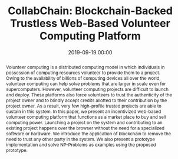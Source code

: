 ---
title: "CollabChain: Blockchain-Backed Trustless Web-Based Volunteer Computing Platform"
category: publications
date: 2019-09-19 00:00
conference: IFIP International Conference on Computer Information Systems and Industrial Management (pp. 509-522)
authors:
- name: <b>Samvid Dharanikota</b>
- name: Sagar Bharadwaj KS
- name: Adarsh Honawad
- name: K. Chandrasekaran
  url: https://cse.nitk.ac.in/faculty/chandrasekaran-k
abstract: Volunteer computing is a distributed computing model in which individuals in possession of computing resources volunteer to provide them to a project. Owing to the availability of billions of computing devices all over the world, volunteer computing can help solve problems that are larger in scale even for supercomputers. However, volunteer computing projects are difficult to launch and deploy. These platforms also force volunteers to trust the authenticity of the project owner and to blindly accept credits allotted to their contribution by the project owner. As a result, very few high-profile trusted projects are able to sustain in this system. In this paper, we present an incentivized web-based volunteer computing platform that functions as a market place to buy and sell computing power. Launching a project on the system and contributing to an existing project happens over the browser without the need for a specialized software or hardware. We introduce the application of blockchain to remove the need to trust any other party in the system. We also present a prototype implementation and solve NP-Problems as examples using the proposed prototype.
paperlink: https://rd.springer.com/chapter/10.1007/978-3-030-28957-7_42
hidden: true # don't count this post in blog pagination
paperid: 3
---
